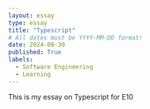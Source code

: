 ```yaml
---
layout: essay
type: essay
title: "Typescript"
# All dates must be YYYY-MM-DD format!
date: 2024-08-30
published: True
labels:
  - Software Engineering
  - Learning
---
```


This is my essay on Typescript for E10
